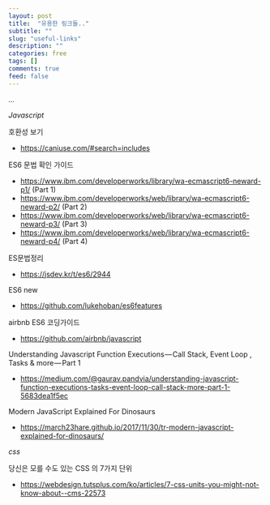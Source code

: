```yaml
---
layout: post
title:  "유용한 링크들.."
subtitle: ""
slug: "useful-links"
description: ""
categories: free
tags: []
comments: true
feed: false
---
```

*...*

*Javascript*

호환성 보기
- https://caniuse.com/#search=includes


ES6 문법 확인 가이드
- https://www.ibm.com/developerworks/library/wa-ecmascript6-neward-p1/ (Part 1)
- https://www.ibm.com/developerworks/web/library/wa-ecmascript6-neward-p2/ (Part 2)
- https://www.ibm.com/developerworks/web/library/wa-ecmascript6-neward-p3/ (Part 3)
- https://www.ibm.com/developerworks/web/library/wa-ecmascript6-neward-p4/ (Part 4)

ES문법정리
- https://jsdev.kr/t/es6/2944

ES6 new
- https://github.com/lukehoban/es6features

airbnb ES6 코딩가이드
- https://github.com/airbnb/javascript

Understanding Javascript Function Executions — Call Stack, Event Loop , Tasks & more — Part 1
- https://medium.com/@gaurav.pandvia/understanding-javascript-function-executions-tasks-event-loop-call-stack-more-part-1-5683dea1f5ec

Modern JavaScript Explained For Dinosaurs
 - https://march23hare.github.io/2017/11/30/tr-modern-javascript-explained-for-dinosaurs/

*css*

당신은 모를 수도 있는 CSS 의  7가지 단위
- https://webdesign.tutsplus.com/ko/articles/7-css-units-you-might-not-know-about--cms-22573
